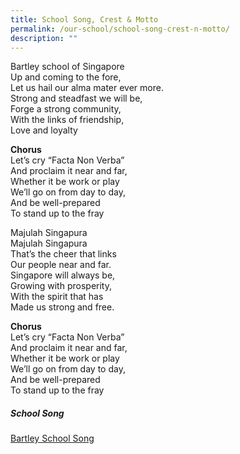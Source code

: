 ```yaml
---
title: School Song, Crest & Motto
permalink: /our-school/school-song-crest-n-motto/
description: ""
---
```

Bartley school of Singapore <br>
Up and coming to the fore, <br>
Let us hail our alma mater ever more. <br> 
Strong and steadfast we will be, <br>
Forge a strong community, <br>
With the links of friendship, <br> 
Love and loyalty <br>

**Chorus** <br>
Let’s cry “Facta Non Verba” <br>
And proclaim it near and far, <br> 
Whether it be work or play <br> 
We’ll go on from day to day, <br> 
And be well-prepared <br> 
To stand up to the fray <br>

Majulah Singapura <br>
Majulah Singapura <br>
That’s the cheer that links <br> 
Our people near and far. <br> 
Singapore will always be, <Br> 
Growing with prosperity, <br>
With the spirit that has <Br>
Made us strong and free. <Br> 

**Chorus** <Br>
Let’s cry “Facta Non Verba” <br>
And proclaim it near and far, <br>
Whether it be work or play <br> 
We’ll go on from day to day, <br> 
And be well-prepared <Br> 
To stand up to the fray <br> 

##### School Song

[Bartley School Song](https://www.youtube.com/watch?v=RZ9y5v5qYvY&t=11s)